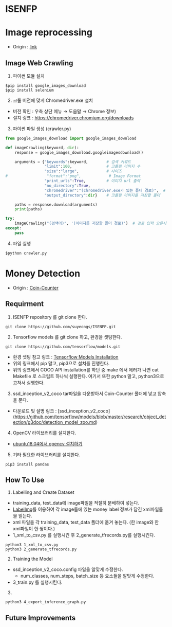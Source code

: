 # ISENFP

# Image reprocessing
* Origin : [link](https://pino93.blog.me/221707621434)
## Image Web Crawling
1. 파이썬 모듈 설치
```pip
$pip install google_images_download
$pip install selenium
```

2. 크롬 버전에 맞게 Chromedriver.exe 설치
- 버전 확인 : 우측 상단 메뉴 → 도움말 → Chrome 정보)
- 설치 링크 : https://chromedriver.chromium.org/downloads

3. 파이썬 파일 생성 (crawler.py)
```python
from google_images_download import google_images_download

def imageCrawling(keyword, dir):
    response = google_images_download.googleimagesdownload()

    arguments = {"keywords":keyword,        # 검색 키워드
                 "limit":100,               # 크롤링 이미지 수
                 "size":"large",            # 사이즈
#                 "format":"png",            # Image Format
                 "print_urls":True,         # 이미지 url 출력
                 "no_directory":True,
                 "chromedriver":"(chromedriver.exe가 있는 폴더 경로)",  # 경로 입력 오류시 / --> //
                 "output_directory":dir}    # 크롤링 이미지를 저장할 폴더

    paths = response.download(arguments)
    print(paths)

try:
    imageCrawling("(검색어)", '(이미지를 저장할 폴더 경로)')  # 경로 입력 오류시 / --> //
except:
    pass

```
4. 파일 실행
```pip
$python crawler.py
```


# Money Detection
* Origin : [Coin-Counter](https://github.com/A3M4/Coin-Counter)
## Requirment
1. ISENFP repository 를 git clone 한다.
```
git clone https://github.com/suyeongs/ISENFP.git
```

2. Tensorflow models 를 git clone 하고, 환경을 셋팅한다.
```
git clone https://github.com/tensorflow/models.git
```
- 환경 셋팅 참고 링크 : [Tensorflow Models Installation](https://github.com/tensorflow/models/blob/master/research/object_detection/g3doc/installation.md)
- 위의 링크에서 pip 말고, pip3으로 설치를 진행한다.
- 위의 링크에서 COCO API installation를 하던 중 make 에서 에러가 나면 cat Makefile 로 스크립트 하나씩 실행한다. 여기서 또한 python 말고, python3으로 고쳐서 실행한다.

3. ssd_inception_v2_coco tar파일을 다운받아서 Coin-Counter 폴더에 넣고 압축을 푼다.
- 다운로드 및 설명 링크 : [ssd_inception_v2_coco]
(https://github.com/tensorflow/models/blob/master/research/object_detection/g3doc/detection_model_zoo.md)

4. OpenCV 라이브러리를 설치한다.
- [ubuntu18.04에서 opencv 설치하기](https://webnautes.tistory.com/1186)

5. 기타 필요한 라이브러리를 설치한다.
```
pip3 install pandas
```

## How To Use
1. Labelling and Create Dataset
* training_data, test_data에 image파일을 적절히 분배하여 넣는다.
* [LabelImg](https://tzutalin.github.io/labelImg/)를 이용하여 각 image들에 있는 money label 정보가 담긴 xml파일들을 얻는다.
* xml 파일을 각 training_data, test_data 폴더에 옮겨 놓는다. (한 image와 한 xml파일이 한 쌍이다.)
* 1_xml_to_csv.py 를 실행시킨 후 2_generate_tfrecords.py를 실행시킨다.
```
python3 1_xml_to_csv.py
python3 2_generate_tfrecords.py
```
2. Training the Model
* ssd_inception_v2_coco.config 파일을 알맞게 수정한다.
    * num_classes, num_steps, batch_size 등 요소들을 알맞게 수정한다.
* 3_train.py 를 실행시킨다.
3. 
```
python3 4_export_inference_graph.py
```

## Future Improvements
